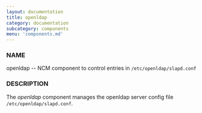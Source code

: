 ```yaml
---
layout: documentation
title: openldap
category: documentation
subcategory: components
menu: 'components.md'
---
```

### NAME

openldap -- NCM component to control entries in `/etc/openldap/slapd.conf`

### DESCRIPTION

The _openldap_ component manages the openldap server config file
`/etc/openldap/slapd.conf`.
